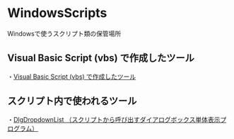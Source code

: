 # WindowsScripts
Windowsで使うスクリプト類の保管場所

## Visual Basic Script (vbs) で作成したツール
・[Visual Basic Script (vbs) で作成したツール](VB_Script)

## スクリプト内で使われるツール
・[DlgDropdownList （スクリプトから呼び出すダイアログボックス単体表示プログラム）](DlgDropdownList_VisualC/README.md)

